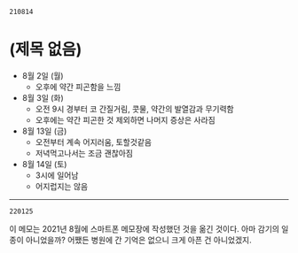 `210814`

# (제목 없음)

- 8월 2일 (월)
  - 오후에 약간 피곤함을 느낌
- 8월 3일 (화)
  - 오전 9시 경부터 코 간질거림, 콧물, 약간의 발열감과 무기력함
  - 오후에는 약간 피곤한 것 제외하면 나머지 증상은 사라짐
- 8월 13일 (금)
  - 오전부터 계속 어지러움, 토할것같음
  - 저녁먹고나서는 조금 괜찮아짐
- 8월 14일 (토)
  - 3시에 일어남
  - 어지럽지는 않음

---

`220125`

이 메모는 2021년 8월에 스마트폰 메모장에 작성했던 것을 옮긴 것이다.
아마 감기의 일종이 아니었을까?
어쨌든 병원에 간 기억은 없으니 크게 아픈 건 아니었겠지.